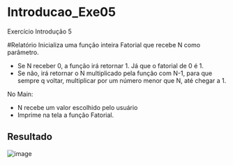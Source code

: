 # Introducao_Exe05
Exercício Introdução 5

#Relatório
Inicializa uma função inteira Fatorial que recebe N como parâmetro.
 - Se N receber 0, a função irá retornar 1. Já que o fatorial de 0 é 1.
 - Se não, irá retornar o N multiplicado pela função com N-1, para que sempre q voltar, multiplicar por um número menor  que N, até chegar a 1.
 
 No Main:
  - N recebe um valor escolhido pelo usuário
  - Imprime na tela a função Fatorial.
  
  ## Resultado
  
 ![image](https://user-images.githubusercontent.com/124919761/229871542-1e2b9204-a2c6-4fa9-80a9-348614c4bbdd.png)

